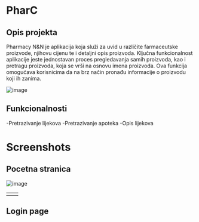 # PharC

## Opis projekta
Pharmacy N&N je aplikacija koja služi za uvid u različite farmaceutske proizvode, njihovu cijenu te i detaljni opis proizvoda. Ključna funkcionalnost aplikacije jeste jednostavan proces pregledavanja samih proizvoda, kao i pretragu proizvoda, koja se vrši na osnovu imena proizvoda. Ova funkcija omogućava korisnicima da na brz način pronađu informacije o proizvodu koji ih zanima. 

![image](https://github.com/nejlaBelagosi/PharC/assets/122165597/f6a27952-a9cb-4541-9ba6-7d1cac2446ac)

## Funkcionalnosti

-Pretrazivanje lijekova
-Pretrazivanje apoteka
-Opis lijekova

# Screenshots

## Pocetna stranica

![image](https://github.com/nejlaBelagosi/PharC/assets/122165597/88d4c328-c243-481d-8ef4-535209d6a99d)


<table>
  <tr>
    <td></td>
    <td></td>
  </tr>
</table>

## Login page
